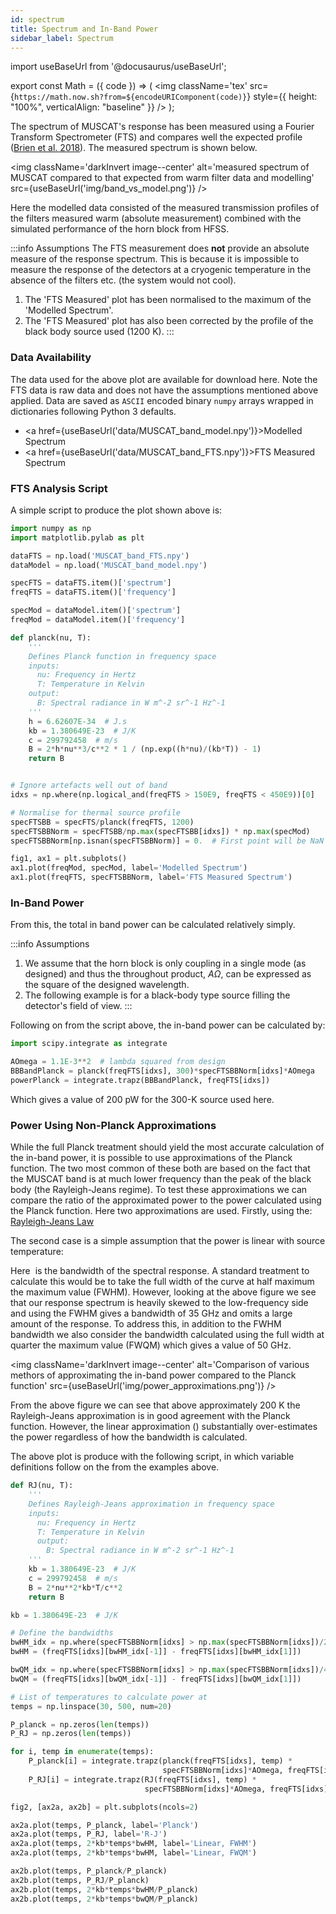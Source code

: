```yaml
---
id: spectrum
title: Spectrum and In-Band Power
sidebar_label: Spectrum
---
```


import useBaseUrl from '@docusaurus/useBaseUrl';

export const Math = ({ code }) => (
  <img className='tex'
    src={`https://math.now.sh?from=${encodeURIComponent(code)}`}
    style={{ height: "100%", verticalAlign: "baseline" }}
  />
);

The spectrum of MUSCAT's response has been measured using a Fourier Transform Spectrometer (FTS) and compares well the expected profile
([Brien et al. 2018](https://arxiv.org/abs/1807.08637)).
The measured spectrum is shown below.

<img className='darkInvert image--center' alt='measured spectrum of MUSCAT compared to that expected from warm filter data and modelling' src={useBaseUrl('img/band_vs_model.png')} /><br />

Here the modelled data consisted of the measured transmission profiles of the
filters measured warm (absolute measurement) combined with the simulated
performance of the horn block from HFSS.

:::info Assumptions
The FTS measurement does **not** provide an absolute measure of the response spectrum. This is because it is impossible to measure the response of the
detectors at a cryogenic temperature in the absence of the filters etc. (the
system would not cool).

1.  The 'FTS Measured' plot has been normalised to the maximum of the 'Modelled Spectrum'.
2.  The 'FTS Measured' plot has also been corrected by the profile of the black body source used (1200 K).
:::

### Data Availability
The data used for the above plot are available for download here. Note the FTS
data is raw data and does not have the assumptions mentioned above applied.
Data are saved as `ASCII` encoded binary `numpy` arrays wrapped in dictionaries
following Python 3 defaults.

-   <a href={useBaseUrl('data/MUSCAT_band_model.npy')}>Modelled Spectrum</a>
-   <a href={useBaseUrl('data/MUSCAT_band_FTS.npy')}>FTS Measured Spectrum</a>

### FTS Analysis Script
A simple script to produce the plot shown above is:

```python
import numpy as np
import matplotlib.pylab as plt

dataFTS = np.load('MUSCAT_band_FTS.npy')
dataModel = np.load('MUSCAT_band_model.npy')

specFTS = dataFTS.item()['spectrum']
freqFTS = dataFTS.item()['frequency']

specMod = dataModel.item()['spectrum']
freqMod = dataModel.item()['frequency']

def planck(nu, T):
    '''
    Defines Planck function in frequency space
    inputs:
      nu: Frequency in Hertz
      T: Temperature in Kelvin
    output:
      B: Spectral radiance in W m^-2 sr^-1 Hz^-1
    '''
    h = 6.62607E-34  # J.s
    kb = 1.380649E-23  # J/K
    c = 299792458  # m/s
    B = 2*h*nu**3/c**2 * 1 / (np.exp((h*nu)/(kb*T)) - 1)
    return B


# Ignore artefacts well out of band
idxs = np.where(np.logical_and(freqFTS > 150E9, freqFTS < 450E9))[0]

# Normalise for thermal source profile
specFTSBB = specFTS/planck(freqFTS, 1200)
specFTSBBNorm = specFTSBB/np.max(specFTSBB[idxs]) * np.max(specMod)
specFTSBBNorm[np.isnan(specFTSBBNorm)] = 0.  # First point will be NaN otherwise

fig1, ax1 = plt.subplots()
ax1.plot(freqMod, specMod, label='Modelled Spectrum')
ax1.plot(freqFTS, specFTSBBNorm, label='FTS Measured Spectrum')
```

### In-Band Power
From this, the total in band power can be calculated relatively simply.

:::info Assumptions
1.  We assume that the horn block is only coupling in a single mode (as
    designed) and thus the throughout product, _AΩ_, can be expressed as the
    square of the designed wavelength.
2.  The following example is for a black-body type source filling the detector's
    field of view.
:::

Following on from the script above, the in-band power can be calculated by:

```python
import scipy.integrate as integrate

AOmega = 1.1E-3**2  # lambda squared from design
BBBandPlanck = planck(freqFTS[idxs], 300)*specFTSBBNorm[idxs]*AOmega
powerPlanck = integrate.trapz(BBBandPlanck, freqFTS[idxs])
```

Which gives a value of 200&nbsp;pW for the 300-K source used here.

### Power Using Non-Planck Approximations

While the full Planck treatment should yield the most accurate calculation of
the in-band power, it is possible to use approximations of the Planck function.
The two most common of these both are based on the fact that the MUSCAT band is
at much lower frequency than the peak of the black body (the Rayleigh-Jeans
regime). To test these approximations we can compare the ratio of the
approximated power to the power calculated using the Planck function. Here two
approximations are used. Firstly, using the:
[Rayleigh-Jeans Law](https://en.wikipedia.org/wiki/Rayleigh%E2%80%93Jeans_law)
<Math code="P_{\mathrm{RJ}} = \int_{0}^{\infty} \frac{2\nu^2
k_{\mathrm{B}}T}{c^2} \mathrm{d}\nu" />


The second case is a simple assumption that the power is linear with source
temperature:
<Math code="P_{k_{\mathrm{B}}T} = 2k_{\mathrm{B}}T\Delta\nu" />

Here <Math code="\Delta\nu" /> is the bandwidth of the spectral response. A
standard treatment to calculate this would be to take the full width of the
curve at half maximum the maximum value (FWHM). However, looking at the above
figure we see that our response spectrum is heavily skewed to the low-frequency
side and using the FWHM gives a bandwidth of 35&nbsp;GHz and omits a large
amount of the response. To address this, in addition to the FWHM bandwidth
we also consider the bandwidth calculated using the full width at quarter the
maximum value (FWQM) which gives a value of 50&nbsp;GHz.

<img className='darkInvert image--center'
     alt='Comparison of various methors of approximating the in-band power
          compared to the Planck function'
     src={useBaseUrl('img/power_approximations.png')} /><br />

From the above figure we can see that above approximately 200&nbsp;K the
Rayleigh-Jeans approximation is in good agreement with the Planck function.
However, the linear approximation (<Math code="P_{k_{\mathrm{B}}T}" />)
substantially over-estimates the power regardless of how the bandwidth is
calculated.

The above plot is produce with the following script, in which variable
definitions follow on the from the examples above.

```python
def RJ(nu, T):
    '''
    Defines Rayleigh-Jeans approximation in frequency space
    inputs:
      nu: Frequency in Hertz
      T: Temperature in Kelvin
      output:
        B: Spectral radiance in W m^-2 sr^-1 Hz^-1
    '''
    kb = 1.380649E-23  # J/K
    c = 299792458  # m/s
    B = 2*nu**2*kb*T/c**2
    return B

kb = 1.380649E-23  # J/K

# Define the bandwidths
bwHM_idx = np.where(specFTSBBNorm[idxs] > np.max(specFTSBBNorm[idxs])/2)[0]
bwHM = (freqFTS[idxs][bwHM_idx[-1]] - freqFTS[idxs][bwHM_idx[1]])

bwQM_idx = np.where(specFTSBBNorm[idxs] > np.max(specFTSBBNorm[idxs])/4)[0]
bwQM = (freqFTS[idxs][bwQM_idx[-1]] - freqFTS[idxs][bwQM_idx[1]])

# List of temperatures to calculate power at
temps = np.linspace(30, 500, num=20)

P_planck = np.zeros(len(temps))
P_RJ = np.zeros(len(temps))

for i, temp in enumerate(temps):
    P_planck[i] = integrate.trapz(planck(freqFTS[idxs], temp) *
                                  specFTSBBNorm[idxs]*AOmega, freqFTS[idxs])
    P_RJ[i] = integrate.trapz(RJ(freqFTS[idxs], temp) *
                              specFTSBBNorm[idxs]*AOmega, freqFTS[idxs])

fig2, [ax2a, ax2b] = plt.subplots(ncols=2)

ax2a.plot(temps, P_planck, label='Planck')
ax2a.plot(temps, P_RJ, label='R-J')
ax2a.plot(temps, 2*kb*temps*bwHM, label='Linear, FWHM')
ax2a.plot(temps, 2*kb*temps*bwHM, label='Linear, FWQM')

ax2b.plot(temps, P_planck/P_planck)
ax2b.plot(temps, P_RJ/P_planck)
ax2b.plot(temps, 2*kb*temps*bwHM/P_planck)
ax2b.plot(temps, 2*kb*temps*bwQM/P_planck)
```
